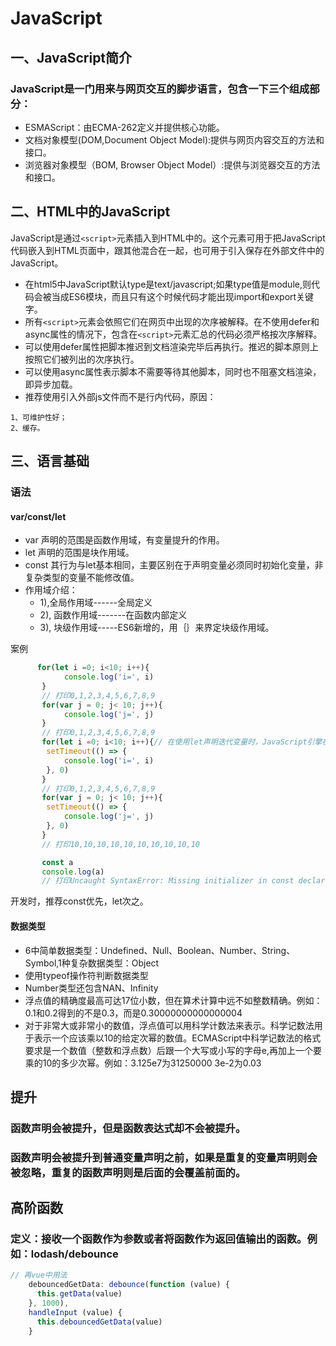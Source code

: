 <!--
 * @Author: DaiLinBo
 * @Date: 2020-03-29 21:45:40
 * @LastEditTime: 2021-10-20 13:51:48
 * @LastEditors: Aiden(戴林波)
 * @Description: This is JavaScript
 -->
# JavaScript
## 一、JavaScript简介
### JavaScript是一门用来与网页交互的脚步语言，包含一下三个组成部分：
- ESMAScript：由ECMA-262定义并提供核心功能。
- 文档对象模型(DOM,Document Object Model):提供与网页内容交互的方法和接口。
- 浏览器对象模型（BOM, Browser Object Model）:提供与浏览器交互的方法和接口。

## 二、HTML中的JavaScript
JavaScript是通过```<script>```元素插入到HTML中的。这个元素可用于把JavaScript代码嵌入到HTML页面中，跟其他混合在一起，也可用于引入保存在外部文件中的JavaScript。
- 在html5中JavaScript默认type是text/javascript;如果type值是module,则代码会被当成ES6模块，而且只有这个时候代码才能出现import和export关键字。
- 所有```<script>```元素会依照它们在网页中出现的次序被解释。在不使用defer和async属性的情况下，包含在```<script>```元素汇总的代码必须严格按次序解释。
- 可以使用defer属性把脚本推迟到文档渲染完毕后再执行。推迟的脚本原则上按照它们被列出的次序执行。
- 可以使用async属性表示脚本不需要等待其他脚本，同时也不阻塞文档渲染，即异步加载。
- 推荐使用引入外部js文件而不是行内代码，原因：
```
1、可维护性好；
2、缓存。
```

## 三、语言基础
### 语法
#### var/const/let
- var 声明的范围是函数作用域，有变量提升的作用。
- let 声明的范围是块作用域。
- const 其行为与let基本相同，主要区别在于声明变量必须同时初始化变量，非复杂类型的变量不能修改值。
- 作用域介绍：
  - 1),全局作用域------全局定义
  - 2), 函数作用域-------在函数内部定义
  - 3), 块级作用域-----ES6新增的，用｛｝来界定块级作用域。

案例
```js
      for(let i =0; i<10; i++){
            console.log('i=', i)
       }
       // 打印0,1,2,3,4,5,6,7,8,9
       for(var j = 0; j< 10; j++){
            console.log('j=', j)
       }
       // 打印0,1,2,3,4,5,6,7,8,9
       for(let i =0; i<10; i++){// 在使用let声明迭代变量时，JavaScript引擎在后台会为每个迭代循环声明一个新的迭代变量。每个setTimeout引用的都是不同的变量实例，所以console.log输出的是我们期望的值，也就是循环执行过程中每个迭代变量的值。
        setTimeout(() => {
            console.log('i=', i)
        }, 0)
       }
       // 打印0,1,2,3,4,5,6,7,8,9
       for(var j = 0; j< 10; j++){
        setTimeout(() => {
            console.log('j=', j)
        }, 0)
       }
       // 打印10,10,10,10,10,10,10,10,10,10

       const a
       console.log(a)
       // 打印Uncaught SyntaxError: Missing initializer in const declaration

```
开发时，推荐const优先，let次之。

#### 数据类型
- 6中简单数据类型：Undefined、Null、Boolean、Number、String、Symbol,1种复杂数据类型：Object
- 使用typeof操作符判断数据类型
- Number类型还包含NAN、Infinity
- 浮点值的精确度最高可达17位小数，但在算术计算中远不如整数精确。例如：0.1和0.2得到的不是0.3，而是0.30000000000000004
- 对于非常大或非常小的数值，浮点值可以用科学计数法来表示。科学记数法用于表示一个应该乘以10的给定次幂的数值。ECMAScript中科学记数法的格式要求是一个数值（整数和浮点数）后跟一个大写或小写的字母e,再加上一个要乘的10的多少次幂。例如：3.125e7为31250000   3e-2为0.03
## 提升
### 函数声明会被提升，但是函数表达式却不会被提升。
### 函数声明会被提升到普通变量声明之前，如果是重复的变量声明则会被忽略，重复的函数声明则是后面的会覆盖前面的。

## 高阶函数
### 定义：接收一个函数作为参数或者将函数作为返回值输出的函数。例如：lodash/debounce
```js
// 再vue中用法
    debouncedGetData: debounce(function (value) {
      this.getData(value)
    }, 1000),
    handleInput (value) {
      this.debouncedGetData(value)
    }
```